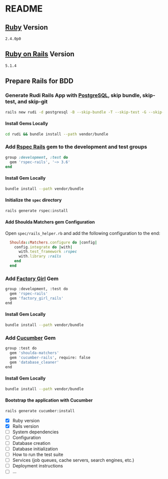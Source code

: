 # README

## [Ruby](https://www.ruby-lang.org/en/) Version
`2.4.0p0`

## [Ruby on Rails](https://rubyonrails.org/) Version
`5.1.4`

## Prepare Rails for BDD
### Generate Rudi Rails App with [PostgreSQL](https://www.postgresql.org/), skip bundle, skip-test, and skip-git
```bash
rails new rudi -d postgresql -B --skip-bundle -T --skip-test -G --skip-git
```

#### Install Gems Locally
```bash
cd rudi && bundle install --path vendor/bundle
```

### Add [Rspec Rails](https://github.com/rspec/rspec-rails) gem to the development and test groups
```ruby
group :development, :test do
  gem 'rspec-rails', '~> 3.6'
end
```

#### Install Gem Locally
```bash
bundle install --path vendor/bundle
```

#### Initialize the `spec` directory
```bash
rails generate rspec:install
```

#### Add Shoulda Matchers gem Configuration
Open `spec/rails_helper.rb` and add the following configuration to the end:
```ruby
  Shoulda::Matchers.configure do |config|
    config.integrate do |with|
      with.test_framework :rspec
      with.library :rails
    end
  end
```

### Add [Factory Girl](https://github.com/thoughtbot/factory_girl) Gem
```bash
group :development, :test do
  gem 'rspec-rails'
  gem 'factory_girl_rails'
end
```

#### Install Gem Locally
```bash
bundle install --path vendor/bundle
```

### Add [Cucumber](https://github.com/cucumber/cucumber-rails) Gem
```bash
group :test do
  gem 'shoulda-matchers'
  gem 'cucumber-rails', require: false
  gem 'database_cleaner'
end
```

#### Install Gem Locally
```bash
bundle install --path vendor/bundle
```

#### Bootstrap the application with Cucumber
```bash
rails generate cucumber:install
```

- [x] Ruby version
- [x] Rails version
- [ ] System dependencies
- [ ] Configuration
- [ ] Database creation
- [ ] Database initialization
- [ ] How to run the test suite
- [ ] Services (job queues, cache servers, search engines, etc.)
- [ ] Deployment instructions
- [ ] ...